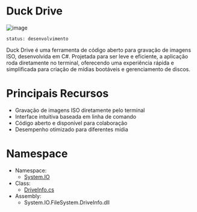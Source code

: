 # Duck Drive

![image](https://github.com/user-attachments/assets/a1518233-915a-4f6f-97dc-dcee31634a23)




`status: desenvolvimento`

Duck Drive é uma ferramenta de código aberto para gravação de imagens ISO,
desenvolvida em C#. Projetada para ser leve e eficiente, 
a aplicação roda diretamente no terminal, 
oferecendo uma experiência rápida e 
simplificada para criação de mídias bootáveis e gerenciamento de discos.

# Principais Recursos

-  Gravação de imagens ISO diretamente pelo terminal
- Interface intuitiva baseada em linha de comando
- Código aberto e disponível para colaboração
- Desempenho otimizado para diferentes mídia

# Namespace

- Namespace:
  - [System.IO](https://learn.microsoft.com/pt-br/dotnet/api/system.io?view=net-9.0)
- Class:
  - [DriveInfo.cs](https://learn.microsoft.com/pt-br/dotnet/api/system.io.driveinfo?view=net-9.0)
- Assembly:
  - System.IO.FileSystem.DriveInfo.dll


